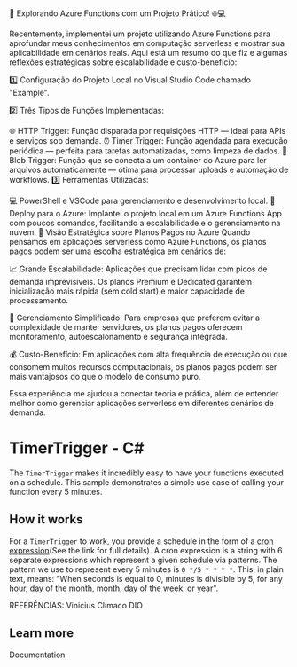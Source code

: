 🚀 Explorando Azure Functions com um Projeto Prático! 🌐💻

Recentemente, implementei um projeto utilizando Azure Functions para aprofundar meus conhecimentos em computação serverless e mostrar sua aplicabilidade em cenários reais. Aqui está um resumo do que fiz e algumas reflexões estratégicas sobre escalabilidade e custo-benefício:

1️⃣ Configuração do Projeto Local no Visual Studio Code chamado "Example".

2️⃣ Três Tipos de Funções Implementadas:

🌐 HTTP Trigger: Função disparada por requisições HTTP — ideal para APIs e serviços sob demanda.
⏰ Timer Trigger: Função agendada para execução periódica — perfeita para tarefas automatizadas, como limpeza de dados.
📂 Blob Trigger: Função que se conecta a um container do Azure para ler arquivos automaticamente — ótima para processar uploads e automação de workflows.
3️⃣ Ferramentas Utilizadas:

💻 PowerShell e VSCode para gerenciamento e desenvolvimento local.
🚢 Deploy para o Azure: Implantei o projeto local em um Azure Functions App com poucos comandos, facilitando a escalabilidade e o gerenciamento na nuvem.
🌟 Visão Estratégica sobre Planos Pagos no Azure
Quando pensamos em aplicações serverless como Azure Functions, os planos pagos podem ser uma escolha estratégica em cenários de:

📈 Grande Escalabilidade: Aplicações que precisam lidar com picos de demanda imprevisíveis. Os planos Premium e Dedicated garantem inicialização mais rápida (sem cold start) e maior capacidade de processamento.

💼 Gerenciamento Simplificado: Para empresas que preferem evitar a complexidade de manter servidores, os planos pagos oferecem monitoramento, autoescalonamento e segurança integrada.

💰 Custo-Benefício: Em aplicações com alta frequência de execução ou que consomem muitos recursos computacionais, os planos pagos podem ser mais vantajosos do que o modelo de consumo puro.

Essa experiência me ajudou a conectar teoria e prática, além de entender melhor como gerenciar aplicações serverless em diferentes cenários de demanda.


# TimerTrigger - C<span>#</span>

The `TimerTrigger` makes it incredibly easy to have your functions executed on a schedule. This sample demonstrates a simple use case of calling your function every 5 minutes.

## How it works

For a `TimerTrigger` to work, you provide a schedule in the form of a [cron expression](https://en.wikipedia.org/wiki/Cron#CRON_expression)(See the link for full details). A cron expression is a string with 6 separate expressions which represent a given schedule via patterns. The pattern we use to represent every 5 minutes is `0 */5 * * * *`. This, in plain text, means: "When seconds is equal to 0, minutes is divisible by 5, for any hour, day of the month, month, day of the week, or year".

REFERÊNCIAS:
Vinicius Clímaco
DIO

## Learn more

<TODO> Documentation
